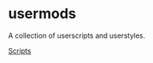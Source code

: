 
# usermods

A collection of userscripts and userstyles.

[Scripts](src/scripts/README.md "Scripts")
